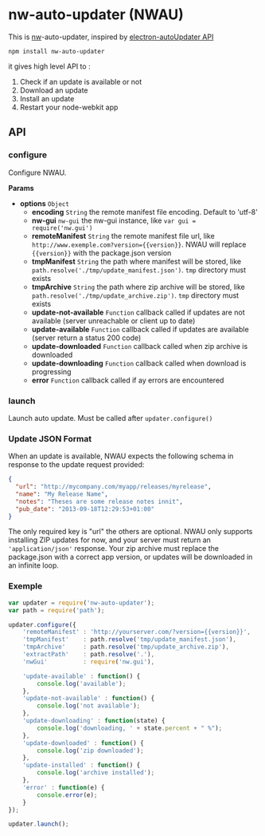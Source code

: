 nw-auto-updater (NWAU)
======================

This is [nw](https://github.com/rogerwang/node-webkit)-auto-updater, inspired by [electron-autoUpdater API](http://electron.atom.io/docs/v0.33.0/api/auto-updater/)

```
npm install nw-auto-updater
```

it gives high level API to :

1. Check if an update is available or not
2. Download an update
3. Install an update
4. Restart your node-webkit app

## API

### configure

Configure NWAU. 

**Params**

* **options** `Object`
	* **encoding** `String` the remote manifest file encoding. Default to 'utf-8'
	* **nw-gui** `nw-gui` the nw-gui instance, like `var gui = require('nw.gui')`
	* **remoteManifest** `String` the remote manifest file url, like `http://www.exemple.com?version={{version}}`. NWAU will replace `{{version}}` with the package.json version
	* **tmpManifest** `String` the path where manifest will be stored, like `path.resolve('./tmp/update_manifest.json')`. `tmp` directory must exists
	* **tmpArchive** `String` the path where zip archive will be stored, like `path.resolve('./tmp/update_archive.zip')`. `tmp` directory must exists
	* **update-not-available** `Function` callback called if updates are not available (server unreachable or client up to date)
	* **update-available** `Function` callback called if updates are available (server return a status 200 code)
	* **update-downloaded** `Function` callback called when zip archive is downloaded 
	* **update-downloading** `Function` callback called when download is progressing
	* **error** `Function` callback called if ay errors are encountered

### launch

Launch auto update. Must be called after `updater.configure()`

### Update JSON Format

When an update is available, NWAU expects the following schema in response to the update request provided:

```json
{
  "url": "http://mycompany.com/myapp/releases/myrelease",
  "name": "My Release Name",
  "notes": "Theses are some release notes innit",
  "pub_date": "2013-09-18T12:29:53+01:00"
}
```

The only required key is "url" the others are optional. NWAU only supports installing ZIP updates for now, and your server must return an `'application/json'` response. Your zip archive must replace the package.json with a correct app version, or updates will be downloaded in an infinite loop.

### Exemple 

```javascript
var updater = require('nw-auto-updater');
var path = require('path');

updater.configure({
	'remoteManifest' : 'http://yourserver.com/?version={{version}}',
	'tmpManifest'    : path.resolve('tmp/update_manifest.json'),
	'tmpArchive'     : path.resolve('tmp/update_archive.zip'),
	'extractPath'    : path.resolve('.'),
	'nwGui'          : require('nw.gui'),

	'update-available' : function() {
		console.log('available');
	},
	'update-not-available' : function() {
		console.log('not available');
	},
	'update-downloading' : function(state) {
		console.log('downloading, ' + state.percent + " %");
	},
	'update-downloaded' : function() {
		console.log('zip downloaded');
	},
	'update-installed' : function() {
		console.log('archive installed');
	},
	'error' : function(e) {
		console.error(e);
	}
});

updater.launch();
```